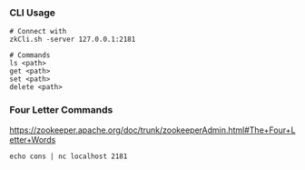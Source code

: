 ### CLI Usage

    # Connect with
    zkCli.sh -server 127.0.0.1:2181

    # Commands
    ls <path>
    get <path>
    set <path> 
    delete <path>

### Four Letter Commands

https://zookeeper.apache.org/doc/trunk/zookeeperAdmin.html#The+Four+Letter+Words

    echo cons | nc localhost 2181
